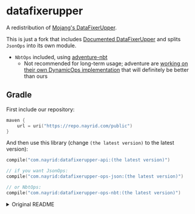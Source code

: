 # datafixerupper

A redistribution of [Mojang's DataFixerUpper](https://github.com/Mojang/DataFixerUpper).

This is just a fork that includes [Documented DataFixerUpper](https://github.com/kvverti/Documented-DataFixerUpper) and splits `JsonOps` into its own module.

- `NbtOps` included, using [adventure-nbt](https://github.com/KyoriPowered/adventure/tree/main/4/nbt)
  - Not recommended for long-term usage; adventure are [working on their own DynamicOps implementation](https://github.com/KyoriPowered/adventure/pull/1191/) that will definitely be better than ours

## Gradle

First include our repository:

```kotlin
maven {
    url = uri("https://repo.nayrid.com/public")
}
```

And then use this library (change `(the latest version)` to the latest version):

```kotlin
compile("com.nayrid:datafixerupper-api:(the latest version)")

// if you want JsonOps:
compile("com.nayrid:datafixerupper-ops-json:(the latest version)")

// or NbtOps:
compile("com.nayrid:datafixerupper-ops-nbt:(the latest version)")
```

<details>
<summary>Original README</summary>

# DataFixerUpper [![Latest release](https://img.shields.io/github/release/Mojang/DataFixerUpper.svg)](https://github.com/Mojang/DataFixerUpper/releases/latest) [![License](https://img.shields.io/github/license/Mojang/DataFixerUpper.svg)](https://github.com/Mojang/DataFixerUpper/blob/master/LICENSE)
A set of utilities designed for incremental building, merging, and optimization of data transformations. Created for converting the game data for Minecraft: Java Edition between different versions of the game.

## Gradle
First include our repository:
```groovy
maven {
    url "https://libraries.minecraft.net"
}
```

And then use this library (change `(the latest version)` to the latest version!):
```groovy
compile 'com.mojang:datafixerupper:(the latest version)'
```

## Maven
First include our repository:
```xml
<repository>
  <id>minecraft-libraries</id>
  <name>Minecraft Libraries</name>
  <url>https://libraries.minecraft.net</url>
</repository>
```

And then use this library (change `(the latest version)` to the latest version!):
```xml
<dependency>
    <groupId>com.mojang</groupId>
    <artifactId>datafixerupper</artifactId>
    <version>(the latest version)</version>
</dependency>
```

# Usage
Core data types are Schema and DataFix. Schema is a set of type definitions specifying what data types the system is interested in and how they relate to each other. DataFix is a rewrite rule between types (see [references](#references) below). DataFixerBuilder takes a list of schemas and fixes converting between those schemas, and creates an optimized converter between the types describes in those schemas. DSL is a class with building blocks used to create schemas and fixes.

# Contributing
Contributions are welcome!

Most contributions will require you to agree to a Contributor License Agreement (CLA) declaring that you have the right to,
and actually do, grant us the rights to use your contribution. For details, visit https://cla.microsoft.com.

This project has adopted the [Microsoft Open Source Code of Conduct](https://opensource.microsoft.com/codeofconduct/).
For more information see the [Code of Conduct FAQ](https://opensource.microsoft.com/codeofconduct/faq/) or
contact [opencode@microsoft.com](mailto:opencode@microsoft.com) with any additional questions or comments.

# References
## Optimizing functions
- [Cunha, A., & Pinto, J. S. (2005). Point-free program transformation](https://scholar.google.com/scholar?q=Cunha%2C%20A.%2C%20%26%20Pinto%2C%20J.%20S.%20%282005%29.%20Point-free%20program%20transformation)
- [Lämmel, R., Visser, E., & Visser, J. (2002). The essence of strategic programming](https://scholar.google.com/scholar?q=L%C3%A4mmel%2C%20R.%2C%20Visser%2C%20E.%2C%20%26%20Visser%2C%20J.%20%282002%29.%20The%20essence%20of%20strategic%20programming)


## How to handle recursive types
- [Cunha, A., & Pacheco, H. (2011). Algebraic specialization of generic functions for recursive types](https://scholar.google.com/scholar?q=Cunha%2C%20A.%2C%20%26%20Pacheco%2C%20H.%20%282011%29.%20Algebraic%20specialization%20of%20generic%20functions%20for%20recursive%20types)
- [Yakushev, A. R., Holdermans, S., Löh, A., & Jeuring, J. (2009, August). Generic programming with fixed points for mutually recursive datatypes](https://scholar.google.com/scholar?q=Yakushev%2C%20A.%20R.%2C%20Holdermans%2C%20S.%2C%20L%C3%B6h%2C%20A.%2C%20%26%20Jeuring%2C%20J.%20%282009%2C%20August%29.%20Generic%20programming%20with%20fixed%20points%20for%20mutually%20recursive%20datatypes)
- [Magalhães, J. P., & Löh, A. (2012). A formal comparison of approaches to datatype-generic programming](https://scholar.google.com/scholar?q=Magalh%C3%A3es%2C%20J.%20P.%2C%20%26%20L%C3%B6h%2C%20A.%20%282012%29.%20A%20formal%20comparison%20of%20approaches%20to%20datatype-generic%20programming)

## Optics
- [Pickering, M., Gibbons, J., & Wu, N. (2017). Profunctor Optics: Modular Data Accessors](https://scholar.google.com/scholar?q=Pickering%2C%20M.%2C%20Gibbons%2C%20J.%2C%20%26%20Wu%2C%20N.%20%282017%29.%20Profunctor%20Optics%3A%20Modular%20Data%20Accessors)
- [Pacheco, H., & Cunha, A. (2010, June). Generic point-free lenses](https://scholar.google.com/scholar?q=Pacheco%2C%20H.%2C%20%26%20Cunha%2C%20A.%20%282010%2C%20June%29.%20Generic%20point-free%20lenses)

## Tying it together
- [Cunha, A., Oliveira, J. N., & Visser, J. (2006, August). Type-safe two-level data transformation](https://scholar.google.com/scholar?q=Cunha%2C%20A.%2C%20Oliveira%2C%20J.%20N.%2C%20%26%20Visser%2C%20J.%20%282006%2C%20August%29.%20Type-safe%20two-level%20data%20transformation)
- [Cunha, A., & Visser, J. (2011). Transformation of structure-shy programs with application to XPath queries and strategic functions](https://scholar.google.com/scholar?q=Cunha%2C%20A.%2C%20%26%20Visser%2C%20J.%20%282011%29.%20Transformation%20of%20structure-shy%20programs%20with%20application%20to%20XPath%20queries%20and%20strategic%20functions)
- [Pacheco, H., & Cunha, A. (2011, January). Calculating with lenses: optimising bidirectional transformations](https://scholar.google.com/scholar?q=Pacheco%2C%20H.%2C%20%26%20Cunha%2C%20A.%20%282011%2C%20January%29.%20Calculating%20with%20lenses%3A%20optimising%20bidirectional%20transformations)

![GitHub forks](https://img.shields.io/github/forks/Mojang/DataFixerUpper.svg?style=social&label=Fork) ![GitHub stars](https://img.shields.io/github/stars/Mojang/DataFixerUpper.svg?style=social&label=Stars)

</details>
